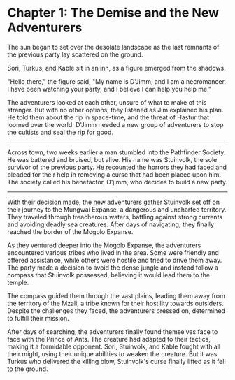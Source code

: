 # Chapter 1: The Demise and the New Adventurers

The sun began to set over the desolate landscape as the last remnants of the previous party lay scattered on the ground. 

Sori, Turkus, and Kable sit in an inn, as a figure emerged from the shadows.

"Hello there," the figure said, "My name is D'Jimm, and I am a necromancer. I have been watching your party, and I believe I can help you help me."

The adventurers looked at each other, unsure of what to make of this stranger. But with no other options, they listened as Jim explained his plan. He told them about the rip in space-time, and the threat of Hastur that loomed over the world. D'Jimm needed a new group of adventurers to stop the cultists and seal the rip for good.

---

Across town, two weeks earlier a man stumbled into the Pathfinder Society. He was battered and bruised, but alive. His name was Stuinvolk, the sole survivor of the previous party. He recounted the horrors they had faced and pleaded for their help in removing a curse that had been placed upon him. The society called his benefactor, D'jimm, who decides to build a new party. 

---

With their decision made, the new adventurers gather Stuinvolk set off on their journey to the Mungwai Expanse, a dangerous and uncharted territory. They traveled through treacherous waters, battling against strong currents and avoiding deadly sea creatures. After days of navigating, they finally reached the border of the Mogolo Expanse.

As they ventured deeper into the Mogolo Expanse, the adventurers encountered various tribes who lived in the area. Some were friendly and offered assistance, while others were hostile and tried to drive them away. The party made a decision to avoid the dense jungle and instead follow a compass that Stuinvolk possessed, believing it would lead them to the temple.

The compass guided them through the vast plains, leading them away from the territory of the Mzali, a tribe known for their hostility towards outsiders. Despite the challenges they faced, the adventurers pressed on, determined to fulfill their mission.

After days of searching, the adventurers finally found themselves face to face with the Prince of Ants. The creature had adapted to their tactics, making it a formidable opponent. Sori, Stuinvolk, and Kable fought with all their might, using their unique abilities to weaken the creature. But it was Turkus who delivered the killing blow, Stuinvolk's curse finally lifted as it fell to the ground.